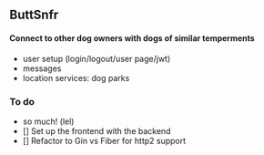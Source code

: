 ## ButtSnfr

#### Connect to other dog owners with dogs of similar temperments

- user setup (login/logout/user page/jwt)
- messages
- location services: dog parks

### To do 
- so much! (lel)
- [] Set up the frontend with the backend
- [] Refactor to Gin vs Fiber for http2 support

